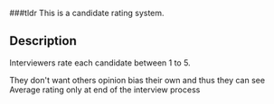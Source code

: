 ###tldr
This is a candidate rating system.

## Description
Interviewers rate each candidate between 1 to 5.

They don't want others opinion bias their own and thus they can see Average rating only at end of the interview process

